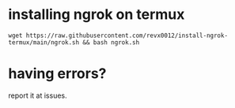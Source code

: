 # installing ngrok on termux

```wget https://raw.githubusercontent.com/revx0012/install-ngrok-termux/main/ngrok.sh && bash ngrok.sh```

# having errors?

report it at issues.
